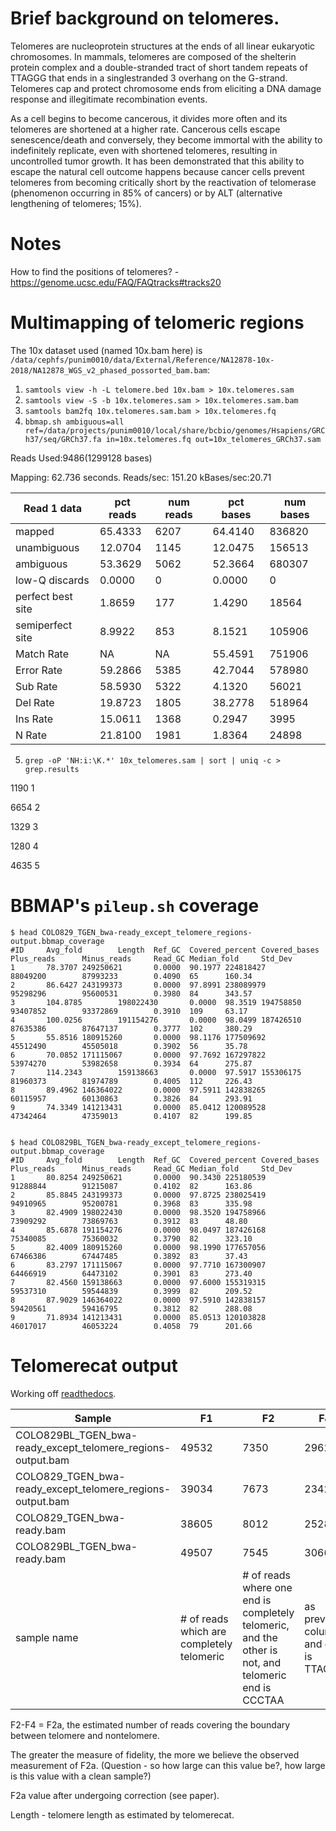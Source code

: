 # Brief background on telomeres.

Telomeres are nucleoprotein structures at the ends of all linear
eukaryotic chromosomes. In mammals, telomeres are composed
of the shelterin protein complex and a double-stranded
tract of short tandem repeats of TTAGGG that ends in a singlestranded
3 overhang on the G-strand. Telomeres cap and
protect chromosome ends from eliciting a DNA damage
response and illegitimate recombination events.

As a cell begins to become cancerous, it divides more often and its telomeres are shortened at a higher rate. Cancerous cells escape senescence/death and conversely, they become immortal with the ability to indefinitely replicate, even with shortened telomeres, resulting in uncontrolled tumor growth. It has been demonstrated that this ability to escape the natural cell outcome happens because cancer cells prevent telomeres from becoming critically short by the reactivation of telomerase (phenomenon occurring in 85% of cancers) or by ALT (alternative lengthening of telomeres; 15%).

# Notes

How to find the positions of telomeres? - https://genome.ucsc.edu/FAQ/FAQtracks#tracks20

# Multimapping of telomeric regions

The 10x dataset used (named 10x.bam here) is `/data/cephfs/punim0010/data/External/Reference/NA12878-10x-2018/NA12878_WGS_v2_phased_possorted_bam.bam`:

1. `samtools view -h -L telomere.bed 10x.bam > 10x.telomeres.sam`
2. `samtools view -S -b 10x.telomeres.sam > 10x.telomeres.sam.bam`
3. `samtools bam2fq 10x.telomeres.sam.bam > 10x.telomeres.fq`
4. `bbmap.sh ambiguous=all ref=/data/projects/punim0010/local/share/bcbio/genomes/Hsapiens/GRCh37/seq/GRCh37.fa in=10x.telomeres.fq out=10x_telomeres_GRCh37.sam`

Reads Used:9486(1299128 bases)

Mapping:   62.736 seconds.
Reads/sec: 151.20
kBases/sec:20.71

|Read 1 data|pct reads|num reads|pct bases|num bases|
|-----------|---------|---------|---------|---------|
|mapped| 65.4333 |     6207 | 64.4140 |      836820|
|unambiguous| 12.0704 |     1145 | 12.0475 |      156513|
|ambiguous| 53.3629 |     5062 | 52.3664 |      680307|
|low-Q discards|  0.0000 |        0 |  0.0000 |           0|
|perfect best site|  1.8659 |      177 |  1.4290 |       18564|
|semiperfect site|  8.9922 |      853 |  8.1521 |      105906|
|Match Rate|      NA |       NA | 55.4591 |      751906|
|Error Rate| 59.2866 |     5385 | 42.7044 |      578980|
|Sub Rate| 58.5930 |     5322 |  4.1320 |       56021|
|Del Rate| 19.8723 |     1805 | 38.2778 |      518964|
|Ins Rate | 15.0611 |     1368 |  0.2947 |        3995|
|N Rate| 21.8100 |     1981 |  1.8364 |       24898|


5. `grep -oP 'NH:i:\K.*' 10x_telomeres.sam | sort | uniq -c > grep.results`

1190 1

6654 2

1329 3

1280 4

4635 5

# BBMAP's `pileup.sh` coverage

```
$ head COLO829_TGEN_bwa-ready_except_telomere_regions-output.bbmap_coverage
#ID     Avg_fold        Length  Ref_GC  Covered_percent Covered_bases   Plus_reads      Minus_reads     Read_GC Median_fold     Std_Dev
1       78.3707 249250621       0.0000  90.1977 224818427       88049200        87993233        0.4090  65      160.34
2       86.6427 243199373       0.0000  97.8991 238089979       95298296        95600531        0.3980  84      343.57
3       104.8785        198022430       0.0000  98.3519 194758850       93407852        93372869        0.3910  109     63.17
4       100.0256        191154276       0.0000  98.0499 187426510       87635386        87647137        0.3777  102     380.29
5       55.8516 180915260       0.0000  98.1176 177509692       45512490        45505018        0.3902  56      35.78
6       70.0852 171115067       0.0000  97.7692 167297822       53974270        53982658        0.3934  64      275.87
7       114.2343        159138663       0.0000  97.5917 155306175       81960373        81974789        0.4005  112     226.43
8       89.4962 146364022       0.0000  97.5911 142838265       60115957        60130863        0.3826  84      293.91
9       74.3349 141213431       0.0000  85.0412 120089528       47342464        47359013        0.4107  82      199.85


$ head COLO829BL_TGEN_bwa-ready_except_telomere_regions-output.bbmap_coverage
#ID     Avg_fold        Length  Ref_GC  Covered_percent Covered_bases   Plus_reads      Minus_reads     Read_GC Median_fold     Std_Dev
1       80.8254 249250621       0.0000  90.3430 225180539       91288844        91215087        0.4102  82      163.86
2       85.8845 243199373       0.0000  97.8725 238025419       94910965        95200781        0.3968  83      335.98
3       82.4909 198022430       0.0000  98.3520 194758966       73909292        73869763        0.3912  83      48.80
4       85.6878 191154276       0.0000  98.0497 187426168       75340085        75360032        0.3790  82      323.10
5       82.4009 180915260       0.0000  98.1990 177657056       67466386        67447485        0.3892  83      37.43
6       83.2797 171115067       0.0000  97.7710 167300907       64466919        64473102        0.3901  83      273.40
7       82.4560 159138663       0.0000  97.6000 155319315       59537310        59544839        0.3999  82      209.52
8       87.9029 146364022       0.0000  97.5910 142838157       59420561        59416795        0.3812  82      288.08
9       71.8934 141213431       0.0000  85.0513 120103828       46017017        46053224        0.4058  79      201.66
```

# Telomerecat output

Working off [readthedocs](http://telomerecat.readthedocs.io/en/latest/understanding_output.html).


Sample|F1|F2|F4|Psi|Insert_mean|Insert_sd|Read_length|Initial_read_length|F2a|F2a_c|Length
------|--|--|--|---|-----------|---------|-----------|-------------------|---|-----|-------
COLO829BL_TGEN_bwa-ready_except_telomere_regions-output.bam|49532|7350|2962|3.034|346.0|84.396|112|112|4388|4388|2972.7
COLO829_TGEN_bwa-ready_except_telomere_regions-output.bam|39034|7673|2342|2.615|397.0|97.21799999999999|112|112|5331|5331|2476.5
COLO829_TGEN_bwa-ready.bam|38605|8012|2528|2.573|397.0|96.979|112|112|5484|5484|2403.0
COLO829BL_TGEN_bwa-ready.bam|49507|7545|3066|2.9960000000000004|346.0|84.266|112|112|4479|4479|2928.2
sample name | \# of reads which are completely telomeric | \# of reads where one end is completely telomeric, and the other is not, and telomeric end is CCCTAA | as previous column, and end is TTAGGG | Measure of fidelity | Insert size | SD of insert size | | | F2 - F4 

F2-F4 = F2a, the estimated number of reads covering the boundary between telomere and nontelomere.
 
The greater the measure of fidelity, the more we believe the observed measurement of F2a. (Question - so how large can this value be?, how large is this value with a clean sample?)
 
F2a value after undergoing correction (see paper).
 
Length - telomere length as estimated by telomerecat.
